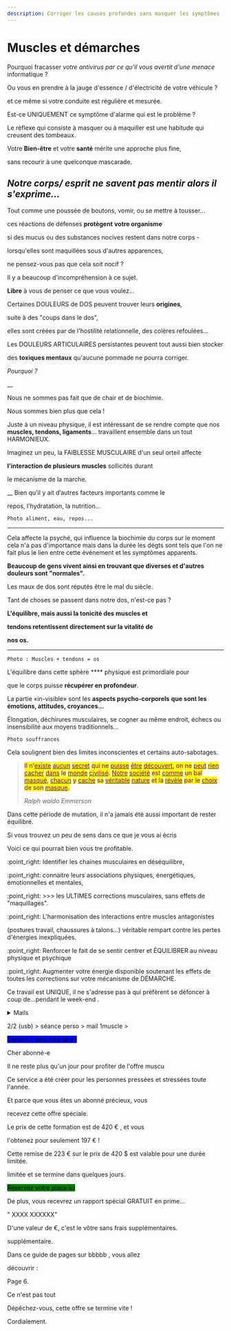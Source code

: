 ```yaml
---
description: Corriger les causes profondes sans masquer les symptômes (ap-parent)
---
```


# Muscles et démarches

Pourquoi fracasser _votre antivirus par ce qu'il vous_ _avertit d'une menace_ informatique ?

Ou vous en prendre à la jauge d'essence / d'électricité de votre véhicule ?

et ce même si votre conduite est régulière et mesurée.



Est-ce UNIQUEMENT ce symptôme d'alarme qui est le problème ?



Le réflexe qui consiste à masquer ou à maquiller est une habitude qui creusent des tombeaux.



Votre **Bien-être** et votre **santé** mérite une approche plus fine,

sans recourir à une quelconque mascarade.



## _Notre corps/ esprit ne savent pas mentir alors il s'exprime..._





Tout comme une poussée de boutons, vomir, ou se mettre à tousser...

ces réactions de défenses **protègent** **votre organisme**

si des mucus ou des substances nocives restent dans notre corps -

lorsqu'elles sont maquillées sous d'autres apparences,

ne pensez-vous pas que cela soit nocif ?



Il y a beaucoup d'incompréhension à ce sujet.



**Libre** à vous de penser ce que vous voulez...



Certaines DOULEURS de DOS peuvent trouver leurs **origines**,

suite à des "coups dans le dos",&#x20;

elles sont créées par de l'hostilité relationnelle, des colères refoulées...



Les DOULEURS ARTICULAIRES persistantes peuvent tout aussi bien stocker

des **toxiques mentaux** qu'aucune pommade ne pourra corriger.



_Pourquoi ?_

__

Nous ne sommes pas fait que de chair et de biochimie.

Nous sommes bien plus que cela !

Juste à un niveau physique, il est intéressant de se rendre compte que nos **muscles, tendons, ligaments**... travaillent ensemble dans un tout HARMONIEUX.



Imaginez un peu, la FAIBLESSE MUSCULAIRE d'un seul orteil affecte

**l'interaction de plusieurs muscles** sollicités durant

le mécanisme de la marche.



&#x20;__ Bien qu'il y ait d’autres facteurs importants comme le

repos, l'hydratation, la nutrition...

`Photo aliment, eau, repos...`

****



Cela affecte la psyché, qui influence la biochimie du corps sur le moment cela n'a pas d'importance mais dans la durée les dégts sont tels que l'on ne fait plus le lien entre cette événement et les symptômes apparents.



**Beaucoup de gens vivent ainsi en trouvant que diverses et d'autres douleurs sont "normales".**

Les maux de dos sont réputés être le mal du siècle.

Tant de choses se passent dans notre dos, n'est-ce pas ?



**L'équilibre, mais aussi la tonicité des muscles et**

**tendons retentissent directement sur la vitalité de**

**nos os.**

****

`Photo : Muscles + tendons = os`

L'équilibre dans cette sphère **** physique est primordiale pour

que le corps puisse **récupérer en profondeur**.



La partie «in-visible» sont les **aspects psycho-corporels** **que sont les** **émotions, attitudes, croyances...**

Élongation, déchirures musculaires, se cogner au même endroit, échecs ou insensibilité aux moyens traditionnels…



`Photo souffrances`

Cela soulignent bien des  limites inconscientes et certains auto-sabotages.

&#x20;

> <mark style="color:purple;">Il n'</mark>[<mark style="color:purple;">existe</mark>](https://www.dicocitations.com/citation.php?mot=existe) <mark style="color:purple;"></mark> [<mark style="color:purple;">aucun</mark>](https://www.dicocitations.com/citation.php?mot=aucun) <mark style="color:purple;"></mark> [<mark style="color:purple;">secret</mark>](https://www.dicocitations.com/citation.php?mot=secret) <mark style="color:purple;">qui ne</mark> [<mark style="color:purple;">puisse</mark>](https://www.dicocitations.com/citation.php?mot=puisse) <mark style="color:purple;"></mark> [<mark style="color:purple;">être</mark>](https://www.dicocitations.com/citation.php?mot=etre) <mark style="color:purple;"></mark> [<mark style="color:purple;">découvert</mark>](https://www.dicocitations.com/citation.php?mot=decouvert)<mark style="color:purple;">, on ne</mark> [<mark style="color:purple;">peut</mark>](https://www.dicocitations.com/citation.php?mot=peut) <mark style="color:purple;"></mark> [<mark style="color:purple;">rien</mark>](https://www.dicocitations.com/citation.php?mot=rien) <mark style="color:purple;"></mark> [<mark style="color:purple;">cacher</mark>](https://www.dicocitations.com/citation.php?mot=cacher) <mark style="color:purple;"></mark> [<mark style="color:purple;">dans</mark>](https://www.dicocitations.com/citation.php?mot=dans) <mark style="color:purple;">le</mark> [<mark style="color:purple;">monde</mark>](https://www.dicocitations.com/citation.php?mot=monde) <mark style="color:purple;"></mark> [<mark style="color:purple;">civilisé</mark>](https://www.dicocitations.com/citation.php?mot=civilise)<mark style="color:purple;">.</mark> [<mark style="color:purple;">Notre</mark>](https://www.dicocitations.com/citation.php?mot=Notre) <mark style="color:purple;"></mark> [<mark style="color:purple;">société</mark>](https://www.dicocitations.com/citation.php?mot=societe) <mark style="color:purple;">est</mark> [<mark style="color:purple;">comme</mark>](https://www.dicocitations.com/citation.php?mot=comme) <mark style="color:purple;">un bal</mark> [<mark style="color:purple;">masqué</mark>](https://www.dicocitations.com/citation.php?mot=masque)<mark style="color:purple;">,</mark> [<mark style="color:purple;">chacun</mark>](https://www.dicocitations.com/citation.php?mot=chacun) <mark style="color:purple;">y</mark> [<mark style="color:purple;">cache</mark>](https://www.dicocitations.com/citation.php?mot=cache) <mark style="color:purple;">sa</mark> [<mark style="color:purple;">véritable</mark>](https://www.dicocitations.com/citation.php?mot=veritable) <mark style="color:purple;"></mark> [<mark style="color:purple;">nature</mark>](https://www.dicocitations.com/citation.php?mot=nature) <mark style="color:purple;">et la</mark> [<mark style="color:purple;">révèle</mark>](https://www.dicocitations.com/citation.php?mot=revele) <mark style="color:purple;">par le</mark> [<mark style="color:purple;">choix</mark>](https://www.dicocitations.com/citation.php?mot=choix) <mark style="color:purple;">de son</mark> [<mark style="color:purple;">masque</mark>](https://www.dicocitations.com/citation.php?mot=masque)<mark style="color:purple;">.</mark>
>
> _Ralph waldo Emmerson_

Dans cette période de mutation, il n'a jamais été aussi important de rester équilibré.











Si vous trouvez un peu de sens dans ce que je vous ai écris



Voici ce qui pourrait bien vous tre profitable.



:point\_right: Identifier les chaines musculaires en déséquilibre,

:point\_right: connaitre leurs associations physiques, énergétiques, émotionnelles et mentales,

:point\_right: >>> les ULTIMES corrections musculaires, sans effets de "maquillages".

:point\_right: L'harmonisation des interactions entre muscles antagonistes

(postures travail, chaussures à talons...) véritable rempart contre les pertes d'énergies inexpliquées.

:point\_right: Renforcer le fait de se sentir centrer et ÉQUILIBRER au niveau physique  et psychique

:point\_right: Augmenter votre énergie disponible soutenant les effets de toutes les corrections sur votre mécanisme de DÉMARCHE. &#x20;



Ce travail est UNIQUE, il ne s'adresse pas à qui préfèrent se défoncer à coup de...pendant le week-end .



<details>

<summary>Mails</summary>



</details>

2/2 (usb)   > séance perso > mail 1muscle >&#x20;

<mark style="background-color:blue;">Demain il sera trop tard !</mark>

Cher abonné-e



Il ne reste plus qu'un jour pour profiter de l'offre muscu

Ce service a été créer pour les personnes pressées et stressées toute l'année.



Et parce que vous êtes un abonné précieux, vous&#x20;

recevez cette offre spéciale.



Le prix de cette formation est de 420 € , et vous&#x20;

l'obtenez pour seulement 197 € !



Cette remise de 223 € sur le prix de 420 $ est valable pour une durée limitée.

limitée et se termine dans quelques jours.

&#x20;

<mark style="background-color:green;">Réservez votre place ici</mark>



De plus, vous recevrez un rapport spécial GRATUIT en prime...

" XXXX XXXXXX"



D'une valeur de   €, c'est le vôtre sans frais supplémentaires.

supplémentaire.

Dans ce guide de   pages sur bbbbb     , vous allez

découvrir :



Page 6.



Ce n'est pas tout&#x20;



Dépêchez-vous, cette offre se termine vite !

Cordialement.
